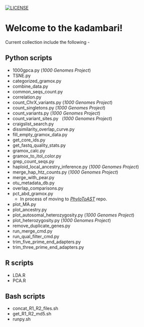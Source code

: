 [![LICENSE](https://img.shields.io/badge/License-New--BSD-blue.svg?style=plastic)](https://github.com/akshayparopkari/kadambari/blob/master/LICENSE)

Welcome to the kadambari!
==============================

Current collection include the following - 

Python scripts
--------------
- 1000gpca.py     (_1000 Genomes Project_)
- TSNE.py
- categorized_gramox.py
- combine_data.py
- common_seqs_count.py
- correlation.py
- count_ChrX_variants.py (_1000 Genomes Project_)
- count_singletons.py      (_1000 Genomes Project_)
- count_variants.py (_1000 Genomes Project_)
- count_variant_sites.py   (_1000 Genomes Project_)
- craigslist_search.py
- dissimilarity_overlap_curve.py
- fill_empty_gramox_data.py
- get_core_ids.py
- get_fastq_quality_stats.py
- gramox_calc.py
- gramox_to_itol_color.py
- grep_count_seqs.py
- haploid_local_ancestry_inference.py (_1000 Genomes Project_)
- merge_hap_htz_counts.py (_1000 Genomes Project_)
- merge_with_pear.py
- otu_metadata_db.py
- overlap_comparisons.py
- pct_abd_gramox.py
  - In process of moving to [_PhyloToAST_](https://github.com/smdabdoub/phylotoast) repo.
- plot_MA.py
- plot_ancestry.py
- plot_autosomal_heterozygosity.py (_1000 Genomes Project_)
- plot_heterozygosity.py (_1000 Genomes Project_)
- remove_duplicate_genes.py
- run_merge_cmd.py
- run_qual_filter_cmd.py
- trim_five_prime_end_adapters.py
- trim_three_prime_end_adapters.py

R scripts
---------
- LDA.R
- PCA.R

Bash scripts
------------
- concat_R1_R2_files.sh
- get_R1_R2_md5.sh
- runpy.sh
